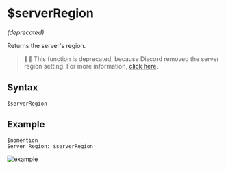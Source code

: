 # $serverRegion
*(deprecated)*

Returns the server's region.

> 🧙‍♂️ This function is deprecated, because Discord removed the server region setting. For more information, [click here](https://support.discord.com/hc/en-us/articles/360060570993).

## Syntax
```
$serverRegion
```

## Example
```
$nomention
Server Region: $serverRegion
```
![example](https://user-images.githubusercontent.com/111157596/234033752-e726ecf7-2f4d-4826-afde-d6defd579d9f.png)
